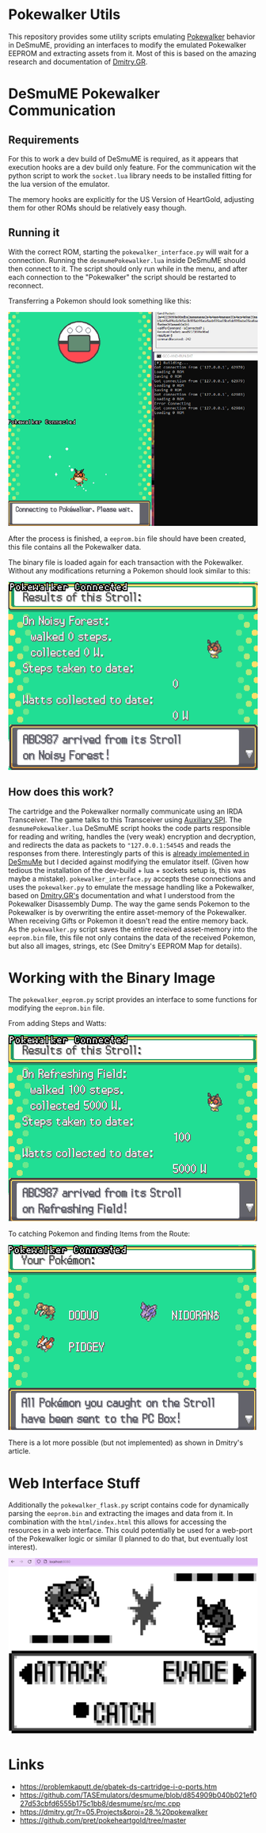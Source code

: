 Pokewalker Utils
=============================================

This repository provides some utility scripts emulating [Pokewalker](https://bulbapedia.bulbagarden.net/wiki/Pok%C3%A9walker) behavior in DeSmuME, providing an interfaces to modify the emulated Pokewalker EEPROM and extracting assets from it.
Most of this is based on the amazing research and documentation of [Dmitry.GR](https://dmitry.gr/?r=05.Projects&proj=28.%20pokewalker).

# DeSmuME Pokewalker Communication

## Requirements

For this to work a dev build of DeSmuME is required, as it appears that execution hooks are a dev build only feature.
For the communication wit the python script to work the `socket.lua` library needs to be installed fitting for the lua version of the emulator.

The memory hooks are explicitly for the US Version of HeartGold, adjusting them for other ROMs should be relatively easy though.

## Running it

With the correct ROM, starting the `pokewalker_interface.py` will wait for a connection.
Running the `desmumePokewalker.lua` inside DeSmuME should then connect to it.
The script should only run while in the menu, and after each connection to the "Pokewalker" the script should be restarted to reconnect.

Transferring a Pokemon should look something like this:

![](img/savingToPokewalker.png)

After the process is finished, a `eeprom.bin` file should have been created, this file contains all the Pokewalker data.

The binary file is loaded again for each transaction with the Pokewalker. Without any modifications returning a Pokemon should look similar to this:

![](img/returnImage.png)

## How does this work?

The cartridge and the Pokewalker normally communicate using an IRDA Transceiver. The game talks to this Transceiver using [Auxiliary SPI](https://problemkaputt.de/gbatek-ds-cartridge-i-o-ports.htm).
The `desmumePokewalker.lua` DeSmuME script hooks the code parts responsible for reading and writing, handles the (very weak) encryption and decryption, and redirects the data as packets to `"127.0.0.1:54545` and reads the responses from there.
Interestingly parts of this is [already implemented in DeSmuMe](https://github.com/TASEmulators/desmume/blob/d854909b040b021ef027d53cbfd6555b175c1bb8/desmume/src/mc.cpp) but I decided against modifying the emulator itself. (Given how tedious the installation of the dev-build + lua + sockets setup is, this was maybe a mistake). 
`pokewalker_interface.py` accepts these connections and uses the `pokewalker.py` to emulate the message handling like a Pokewalker, based on [Dmitry.GR's](https://dmitry.gr/?r=05.Projects&proj=28.%20pokewalker) documentation and what I understood from the Pokewalker Disassembly Dump.
The way the game sends Pokemon to the Pokewalker is by overwriting the entire asset-memory of the Pokewalker. When receiving Gifts or Pokemon it doesn't read the entire memory back.
As the `pokewalker.py` script saves the entire received asset-memory into the `eeprom.bin` file, this file not only contains the data of the received Pokemon, but also all images, strings, etc (See Dmitry's EEPROM Map for details).


# Working with the Binary Image

The `pokewalker_eeprom.py` script provides an interface to some functions for modifying the `eeprom.bin` file.

From adding Steps and Watts:

![](img/addWatts.png)

To catching Pokemon and finding Items from the Route:

![](img/catchedPokemon.png)

There is a lot more possible (but not implemented) as shown in Dmitry's article.

# Web Interface Stuff

Additionally the `pokewalker_flask.py` script contains code for dynamically parsing the `eeprom.bin` and extracting the images and data from it.
In combination with the `html/index.html` this allows for accessing the resources in a web interface.
This could potentially be used for a web-port of the Pokewalker logic or similar (I planned to do that, but eventually lost interest).

![](img/webload.png)

# Links

- https://problemkaputt.de/gbatek-ds-cartridge-i-o-ports.htm
- https://github.com/TASEmulators/desmume/blob/d854909b040b021ef027d53cbfd6555b175c1bb8/desmume/src/mc.cpp
- https://dmitry.gr/?r=05.Projects&proj=28.%20pokewalker
- https://github.com/pret/pokeheartgold/tree/master